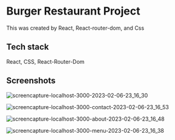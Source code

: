 # Burger Restaurant Project

This was created by React, React-router-dom, and Css


## Tech stack

React, CSS, React-Router-Dom


## Screenshots

![screencapture-localhost-3000-2023-02-06-23_16_30](https://user-images.githubusercontent.com/80277336/217076167-35a687de-5338-4431-aad4-c6d143f6cb0d.png)

![screencapture-localhost-3000-contact-2023-02-06-23_16_53](https://user-images.githubusercontent.com/80277336/217076154-fc46e30c-e77b-4156-b0ca-9c30dc0caff3.png)

![screencapture-localhost-3000-about-2023-02-06-23_16_48](https://user-images.githubusercontent.com/80277336/217076156-30389e7e-2b08-44d4-88d6-402118b925ad.png)

![screencapture-localhost-3000-menu-2023-02-06-23_16_38](https://user-images.githubusercontent.com/80277336/217076162-ec421845-7bd2-4105-927b-bd7ffcf5b02b.png)


